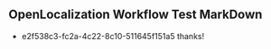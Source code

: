 ## OpenLocalization Workflow Test MarkDown
* e2f538c3-fc2a-4c22-8c10-511645f151a5 thanks!

<!--HONumber=Aug16_HO4-->


